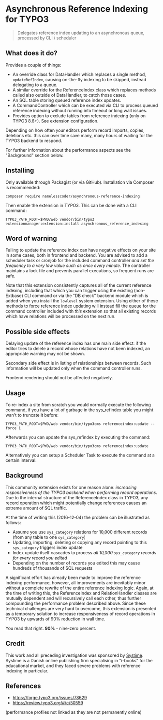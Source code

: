 Asynchronous Reference Indexing for TYPO3
=========================================

> Delegates reference index updating to an asynchronous queue, processed by CLI / scheduler

What does it do?
----------------

Provides a couple of things:

* An override class for DataHandler which replaces a single method, `updateRefIndex`, causing
  on-the-fly indexing to be skipped, instead delegating to a queue.
* A similar override for the ReferenceIndex class which replaces methods called also outside
  of DataHandler, to catch those cases.
* An SQL table storing queued reference index updates.
* A CommandController which can be executed via CLI to process queued reference indexing
  without running into timeout or long wait issues.
* Provides option to exclude tables from reference indexing (only on TYPO3 8.6+). See extension configuration.
  
Depending on how often your editors perform record imports, copies, deletions etc. this can over
time save many, many hours of waiting for the TYPO3 backend to respond.

For further information about the performance aspects see the "Background" section below.

Installing
----------

Only available through Packagist (or via GitHub). Installation via Composer is recommended:

```
composer require namelesscoder/asynchronous-reference-indexing
```

Then enable the extension in TYPO3. This can be done with a CLI command:

```
TYPO3_PATH_ROOT=$PWD/web vendor/bin/typo3 extensionmanager:extension:install asynchronous_reference_indexing
```

Word of warning
---------------

Failing to update the reference index can have negative effects on your site in some cases, both
in frontend and backend. You are advised to add a scheduler task or cronjob for the included
command controller *and set the frequency to a very low value such as once every minute*. The
controller maintains a lock file and prevents parallel executions, so frequent runs are safe.

Note that this extension consistently captures all of the current reference indexing, including
that which you can trigger using the existing (non-Extbase) CLI command or via the "DB check"
backend module which is added when you install the `lowlevel` system extension. Using either of
these methods to force reference index updating will instead fill the queue for the command
controller included with *this* extension so that all existing records which have relations
will be processed on the next run.

Possible side effects
---------------------

Delaying update of the reference index has one main side effect: if the editor tries to delete a
record whose relations have not been indexed, an appropriate warning may not be shown.

Secondary side effect is in listing of relationships between records. Such information will be
updated only when the command controller runs.

Frontend rendering should not be affected negatively.

Usage
-----

To re-index a site from scratch you would normally execute the following command, if you have
a lot of garbage in the sys_refindex table you might wan't to truncate it before:

```
TYPO3_PATH_ROOT=$PWD/web vendor/bin/typo3cms referenceindex:update --force 1
```

Afterwards you can update the sys_refindex by executing the command:

```
TYPO3_PATH_ROOT=$PWD/web vendor/bin/typo3cms referenceindex:update
```

Alternatively you can setup a Scheduler Task to execute the command at a certain interval.


Background
----------

This community extension exists for one reason alone: *increasing responsiveness of the TYPO3
backend when performing record operations*. Due to the internal structure of the ReferenceIndex
class in TYPO3, any record operation which might potentially change references causes an extreme
amount of SQL traffic.

At the time of writing this (2016-12-04) the problem can be illustrated as follows:

* Assume you use `sys_category` relations for 10,000 different records (from any table to one `sys_category`)
* Updating, importing, deleting or copying any record pointing to this `sys_category` triggers index update
* Index update itself cascades to process *all 10,000 `sys_category` records for every record you edited*
* Depending on the number of records you edited this may cause hundreds of thousands of SQL requests

A significant effort has already been made to improve the reference indexing performance, however,
all improvements are inevitably minor without a complete rewrite of the entire reference indexing
logic. Again, at the time of writing this, the ReferenceIndex and RelationHandler classes are
mutually dependent and will recursively call each other, thus further compounding the performance
problem described above. Since these technical challenges are very hard to overcome, this extension
is presented as a temporary solution to increase responsiveness of record operations in TYPO3 by
upwards of 90% reduction in wall time.

You read that right. **90%** - nine-zero percent.

Credit
------

This work and all preceding investigation was sponsored by [Systime](https://systime.dk/).
Systime is a Danish online publishing firm specialising in "i-books" for the educational market,
and they faced severe problems with reference indexing in particular.

References
----------

* https://forge.typo3.org/issues/78629
* https://review.typo3.org/#/c/50559

(performance profiles not linked as they are not permanently online)
